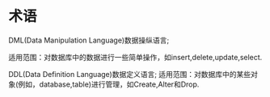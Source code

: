 # 术语
DML(Data Manipulation Language)数据操纵语言;

适用范围：对数据库中的数据进行一些简单操作，如insert,delete,update,select.

 

DDL(Data Definition Language)数据定义语言;
适用范围：对数据库中的某些对象(例如，database,table)进行管理，如Create,Alter和Drop.